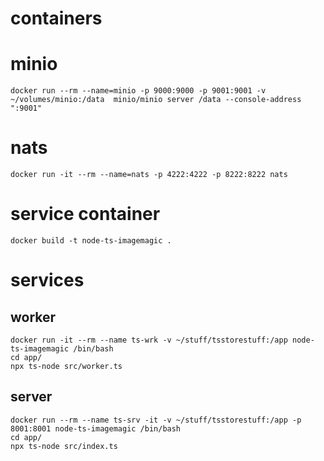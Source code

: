 
# containers
# minio
```
docker run --rm --name=minio -p 9000:9000 -p 9001:9001 -v ~/volumes/minio:/data  minio/minio server /data --console-address ":9001"
```

# nats
```
docker run -it --rm --name=nats -p 4222:4222 -p 8222:8222 nats
```

# service container
```
docker build -t node-ts-imagemagic .
```

# services
## worker
```
docker run -it --rm --name ts-wrk -v ~/stuff/tsstorestuff:/app node-ts-imagemagic /bin/bash
cd app/
npx ts-node src/worker.ts
```

## server
```
docker run --rm --name ts-srv -it -v ~/stuff/tsstorestuff:/app -p 8001:8001 node-ts-imagemagic /bin/bash
cd app/
npx ts-node src/index.ts
```
